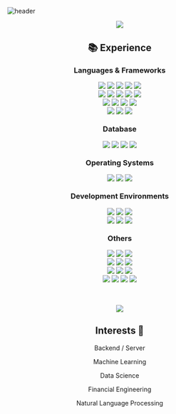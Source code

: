 <!--타이틀 부분-->
![header](https://capsule-render.vercel.app/api?type=waving&color=gradient&customColorList=10&height=200&section=header&text=MINJU'S%20GITHUB&fontSize=60&animation=twinkling&fontAlign=68&fontAlignY=36)


<!--내용 부분-->

<div align="center">
    <img src="https://capsule-render.vercel.app/api?type=rect&color=9be1f4&height=130&section=header&text=Hello,%20world!&fontSize=48&fontColor=ffffff">
</div>

<h2 align="center" style="margin-top: 30px"> 📚 Experience </h2>

<h3 align="center" style="margin-top: 20px"> Languages & Frameworks </h3>

<div align="center">
    <img src="https://img.shields.io/badge/Python-3670A0?style=for-the-badge&logo=Python&logoColor=white">
    <img src="https://img.shields.io/badge/javascript-%23323330.svg?style=for-the-badge&logo=javascript&logoColor=%23F7DF1E">
    <img src="https://img.shields.io/badge/c-%2300599C.svg?style=for-the-badge&logo=c&logoColor=white">
    <img src="https://img.shields.io/badge/C++-00599C?style=for-the-badge&logo=C%2B%2B&logoColor=white">
    <img src="https://img.shields.io/badge/java-%23ED8B00.svg?style=for-the-badge&logo=openjdk&logoColor=white"> 
</div>

<div align="center">
    <img src="https://img.shields.io/badge/Go-00ADD8?style=for-the-badge&logo=Go&logoColor=white">
    <img src="https://img.shields.io/badge/Dart-0175C2?style=for-the-badge&logo=Dart&logoColor=white">
    <!--<img src="https://img.shields.io/badge/r-%23276DC3.svg?style=for-the-badge&logo=r&logoColor=white">-->
<!-- </div> -->
<!-- <div align="center"> -->
    <img src="https://img.shields.io/badge/html5-E34F26?style=for-the-badge&logo=html5&logoColor=white"> 
    <img src="https://img.shields.io/badge/css-%231572B6.svg?style=for-the-badge&logo=css3&logoColor=white">
    <img src="https://img.shields.io/badge/markdown-%23000000.svg?style=for-the-badge&logo=markdown&logoColor=white">
</div>

<div  align= "center"> 
    <img src="https://img.shields.io/badge/Node.js-7FC628?style=for-the-badge&logo=Node.js&logoColor=white">
    <img src="https://img.shields.io/badge/NPM-%23CB3837.svg?style=for-the-badge&logo=npm&logoColor=white">
    <img src="https://img.shields.io/badge/express.js-%23404d59.svg?style=for-the-badge&logo=express&logoColor=%2361DAFB">
    <img src="https://img.shields.io/badge/Flutter-02569B?style=for-the-badge&logo=Flutter&logoColor=white">
</div>

<div  align= "center"> 
    <img src="https://img.shields.io/badge/Django-092E20?style=for-the-badge&logo=Django&logoColor=white">
    <img src="https://img.shields.io/badge/springboot-6AAD3C?style=for-the-badge&logo=springboot&logoColor=white">
    <img src="https://img.shields.io/badge/Anaconda-%01963a.svg?style=for-the-badge&logo=anaconda&logoColor=white">
</div>

<h3 align="center" style="margin-top: 20px"> Database </h3>

<div  align= "center">
    <img src="https://img.shields.io/badge/sqlite-%2307405e.svg?style=for-the-badge&logo=sqlite&logoColor=white">
    <img src="https://img.shields.io/badge/mysql-4479A1?style=for-the-badge&logo=mysql&logoColor=white">
    <img src="https://img.shields.io/badge/firebase-%23039BE5.svg?style=for-the-badge&logo=firebase">
    <img src="https://img.shields.io/badge/redis-%23DD0031.svg?style=for-the-badge&logo=redis&logoColor=white">
</div>

<h3 align="center" style="margin-top: 20px"> Operating Systems </h3>

<div  align= "center"> 
    <img src="https://img.shields.io/badge/linux-FCC624?style=for-the-badge&logo=linux&logoColor=black">
    <img src="https://img.shields.io/badge/Ubuntu-E95420?style=for-the-badge&logo=ubuntu&logoColor=white">
    <img src="https://img.shields.io/badge/Linux%20Mint-87CF3E?style=for-the-badge&logo=Linux%20Mint&logoColor=white">
</div>

<h3 align="center" style="margin-top: 20px"> Development Environments </h3>

<div  align= "center">
    <img src="https://img.shields.io/badge/Visual%20Studio%20Code-0078d7.svg?style=for-the-badge&logo=visual-studio-code&logoColor=white">
    <img src="https://img.shields.io/badge/Visual%20Studio-5C2D91.svg?style=for-the-badge&logo=visual-studio&logoColor=white">
    <img src="https://img.shields.io/badge/VIM-%01963a.svg?style=for-the-badge&logo=vim&logoColor=white">
</div>

<div  align= "center">
    <img src="https://img.shields.io/badge/Colab-F9AB00?style=for-the-badge&logo=googlecolab&color=525252">
    <img src="https://img.shields.io/badge/PyCharm-000000.svg?&style=for-the-badge&color=green&logo=PyCharm&logoColor=white">
    <img src="https://img.shields.io/badge/android%20studio-346ac1?style=for-the-badge&logo=android%20studio&logoColor=white">
    <!--     <img src="https://img.shields.io/badge/IntelliJIDEA-EA415B.svg?style=for-the-badge&logo=intellij-idea&logoColor=white">     -->
</div>

<h3 align="center" style="margin-top: 20px"> Others </h3>

<div  align= "center">
    <img src="https://img.shields.io/badge/jupyter-%23FA0F00.svg?style=for-the-badge&logo=jupyter&logoColor=white">
    <img src="https://img.shields.io/badge/docker-%230db7ed.svg?style=for-the-badge&logo=docker&logoColor=white">
    <img src="https://img.shields.io/badge/VirtualBox-21416b?style=for-the-badge&logo=VirtualBox&logoColor=white">
</div>

<div  align= "center">
    <img src="https://img.shields.io/badge/kubernetes-%23326ce5.svg?style=for-the-badge&logo=kubernetes&logoColor=white">
    <img src="https://img.shields.io/badge/GNU%20Bash-4EAA25?style=for-the-badge&logo=GNU%20Bash&logoColor=white">
    <img src="https://img.shields.io/badge/Shell_Script-121011?style=for-the-badge&logo=gnu-bash&logoColor=white">
</div>

<div  align= "center">
    <img src="https://img.shields.io/badge/nginx-%01963a?style=for-the-badge&logo=nginx&logoColor=white">
    <img src="https://img.shields.io/badge/jenkins-%232C5263.svg?style=for-the-badge&logo=jenkins&logoColor=white">
    <img src="https://img.shields.io/badge/pythonanywhere-%232F9FD7.svg?style=for-the-badge&logo=pythonanywhere&logoColor=151515">
</div>

<div  align= "center">
    <img src="https://img.shields.io/badge/Notion-%23000000.svg?style=for-the-badge&logo=notion&logoColor=white">
    <img src="https://img.shields.io/badge/Slack-4A154B?style=for-the-badge&logo=slack&logoColor=white">
    <img src="https://img.shields.io/badge/Canva-%2300C4CC.svg?style=for-the-badge&logo=Canva&logoColor=white">
    <img src="https://img.shields.io/badge/figma-%23F24E1E.svg?style=for-the-badge&logo=figma&logoColor=white">
</div>

<!--<div  align= "center">-->
<!--    <img src="https://img.shields.io/badge/Poetry-%233B82F6.svg?style=for-the-badge&logo=poetry&logoColor=0B3D8D">-->
<!--    <img src="https://img.shields.io/badge/AWS-%23FF9900.svg?style=for-the-badge&logo=amazon-aws&logoColor=white">-->
<!--    <img src="https://img.shields.io/badge/azure-%230072C6.svg?style=for-the-badge&logo=microsoftazure&logoColor=white">-->
<!--    <img src="https://img.shields.io/badge/FastAPI-005571?style=for-the-badge&logo=fastapi">-->
<!--    <img src="https://img.shields.io/badge/bootstrap-7952B3?style=for-the-badge&logo=bootstrap&logoColor=white">-->
<!--    <img src="https://img.shields.io/badge/React-61DAFB?style=for-the-badge&logo=React&logoColor=white">-->
<!--    <img src="https://img.shields.io/badge/postgres-%23316192.svg?style=for-the-badge&logo=postgresql&logoColor=white">-->
<!--    <img src="https://img.shields.io/badge/flask-%23000.svg?style=for-the-badge&logo=flask&logoColor=white">-->
<!--    <img src="https://img.shields.io/badge/react_native-%2320232a.svg?style=for-the-badge&logo=react&logoColor=%2361DAFB">-->
<!--    <img src="https://img.shields.io/badge/redux-%23593d88.svg?style=for-the-badge&logo=redux&logoColor=white">-->
<!--    <img src="https://img.shields.io/badge/spring-%236DB33F.svg?style=for-the-badge&logo=spring&logoColor=white">-->
<!--    <img src="https://img.shields.io/badge/vuejs-%2335495e.svg?style=for-the-badge&logo=vuedotjs&logoColor=%234FC08D">-->
<!--    <img src="https://img.shields.io/badge/RStudio-4285F4?style=for-the-badge&logo=rstudio&logoColor=white">-->
<!--    <img src="https://img.shields.io/badge/kotlin-%237F52FF.svg?style=for-the-badge&logo=kotlin&logoColor=white">-->
<!--    <img src="https://img.shields.io/badge/rust-%23000000.svg?style=for-the-badge&logo=rust&logoColor=white">-->
<!--    <img src="https://img.shields.io/badge/swift-F54A2A?style=for-the-badge&logo=swift&logoColor=white">-->
<!--    <img src="https://img.shields.io/badge/typescript-%23007ACC.svg?style=for-the-badge&logo=typescript&logoColor=white">-->
<!--    <img src="https://img.shields.io/badge/Eclipse-FE7A16.svg?style=for-the-badge&logo=Eclipse&logoColor=white">-->
<!--    <img src="https://a11ybadges.com/badge?logo=openssl" width="105" height="28"> -->
<!--</div>-->

<br>
<br>

<p align="center">
  <img src="https://github-readme-stats.vercel.app/api/top-langs/?username=kmin1231&layout=compact&theme=catppuccin_latte&langs_count=6" />
</p>


<div align="center">
    <h2>Interests 👀</h2>
    <p>Backend / Server<p>
    <p>Machine Learning</p>
    <p>Data Science</p>
    <p>Financial Engineering</p>
    <p>Natural Language Processing</p>
</div>


<!--<div align= "center">-->
<!--    <img src="https://img.shields.io/badge/-tistory-blue?style=for-the-badge&color=61cae5&logo=FF5722&link=https://kmin1231.tistory.com" />-->
<!--    <img src="https://img.shields.io/badge/LinkedIn-0077B5?style=for-the-badge&logo=linkedin&logoColor=white&link=https://linkedin.com/in/kmin1231">-->
<!--</div>-->
